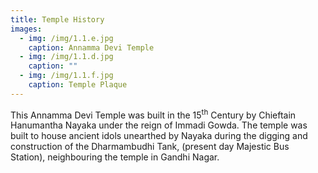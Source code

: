 ```yaml
---
title: Temple History
images:
  - img: /img/1.1.e.jpg
    caption: Annamma Devi Temple
  - img: /img/1.1.d.jpg
    caption: ""
  - img: /img/1.1.f.jpg
    caption: Temple Plaque
---
```

This Annamma Devi Temple was built in the 15<sup>th</sup> Century by Chieftain Hanumantha Nayaka under the reign of Immadi Gowda. The temple was built to house ancient idols unearthed by Nayaka during the digging and construction of the Dharmambudhi Tank, (present day Majestic Bus Station), neighbouring the temple in Gandhi Nagar.
